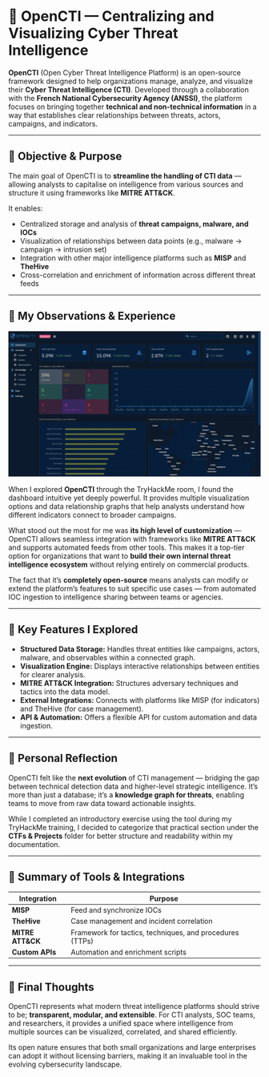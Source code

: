 # 🧩 OpenCTI — Centralizing and Visualizing Cyber Threat Intelligence

**OpenCTI** (Open Cyber Threat Intelligence Platform) is an open-source framework designed to help organizations manage, analyze, and visualize their **Cyber Threat Intelligence (CTI)**. Developed through a collaboration with the **French National Cybersecurity Agency (ANSSI)**, the platform focuses on bringing together **technical and non-technical information** in a way that establishes clear relationships between threats, actors, campaigns, and indicators.

---

## 🎯 Objective & Purpose

The main goal of OpenCTI is to **streamline the handling of CTI data** — allowing analysts to capitalise on intelligence from various sources and structure it using frameworks like **MITRE ATT&CK**.

It enables:
- Centralized storage and analysis of **threat campaigns, malware, and IOCs**
- Visualization of relationships between data points (e.g., malware → campaign → intrusion set)
- Integration with other major intelligence platforms such as **MISP** and **TheHive**
- Cross-correlation and enrichment of information across different threat feeds

---

## 🧠 My Observations & Experience

![OpenCTI Dashboard](screenshots/OCTI1.png)

When I explored **OpenCTI** through the TryHackMe room, I found the dashboard intuitive yet deeply powerful. It provides multiple visualization options and data relationship graphs that help analysts understand how different indicators connect to broader campaigns.

What stood out the most for me was **its high level of customization** — OpenCTI allows seamless integration with frameworks like **MITRE ATT&CK** and supports automated feeds from other tools. This makes it a top-tier option for organizations that want to **build their own internal threat intelligence ecosystem** without relying entirely on commercial products.

The fact that it’s **completely open-source** means analysts can modify or extend the platform’s features to suit specific use cases — from automated IOC ingestion to intelligence sharing between teams or agencies.

---

## 🧩 Key Features I Explored

- **Structured Data Storage:** Handles threat entities like campaigns, actors, malware, and observables within a connected graph.  
- **Visualization Engine:** Displays interactive relationships between entities for clearer analysis.  
- **MITRE ATT&CK Integration:** Structures adversary techniques and tactics into the data model.  
- **External Integrations:** Connects with platforms like MISP (for indicators) and TheHive (for case management).  
- **API & Automation:** Offers a flexible API for custom automation and data ingestion.

---

## 💬 Personal Reflection

OpenCTI felt like the **next evolution** of CTI management — bridging the gap between technical detection data and higher-level strategic intelligence. It’s more than just a database; it’s a **knowledge graph for threats**, enabling teams to move from raw data toward actionable insights.

While I completed an introductory exercise using the tool during my TryHackMe training, I decided to categorize that practical section under the **CTFs & Projects** folder for better structure and readability within my documentation.

---

## 🧰 Summary of Tools & Integrations

| Integration | Purpose |
|--------------|----------|
| **MISP** | Feed and synchronize IOCs |
| **TheHive** | Case management and incident correlation |
| **MITRE ATT&CK** | Framework for tactics, techniques, and procedures (TTPs) |
| **Custom APIs** | Automation and enrichment scripts |

---

## 🧠 Final Thoughts

OpenCTI represents what modern threat intelligence platforms should strive to be; **transparent, modular, and extensible**. For CTI analysts, SOC teams, and researchers, it provides a unified space where intelligence from multiple sources can be visualized, correlated, and shared efficiently.

Its open nature ensures that both small organizations and large enterprises can adopt it without licensing barriers, making it an invaluable tool in the evolving cybersecurity landscape.
